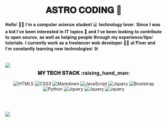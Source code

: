 <h1 align="center">𝐀𝐒𝐓𝐑𝐎 𝐂𝐎𝐃𝐈𝐍𝐆 🚀</h1>

𝐇𝐞𝐥𝐥𝐨! :astronaut: 𝐈'𝐦 𝐚 𝐜𝐨𝐦𝐩𝐮𝐭𝐞𝐫 𝐬𝐜𝐢𝐞𝐧𝐜𝐞 𝐬𝐭𝐮𝐝𝐞𝐧𝐭 💻 𝐭𝐞𝐜𝐡𝐧𝐨𝐥𝐨𝐠𝐲 𝐥𝐨𝐯𝐞𝐫. 𝐒𝐢𝐧𝐜𝐞 𝐈 𝐰𝐚𝐬 𝐚 𝐤𝐢𝐝 𝐈'𝐯𝐞 𝐛𝐞𝐞𝐧 𝐢𝐧𝐭𝐞𝐫𝐞𝐬𝐭𝐞𝐝 𝐢𝐧 𝐈𝐓 𝐭𝐨𝐩𝐢𝐜𝐬 💾 𝐚𝐧𝐝 𝐈'𝐯𝐞 𝐛𝐞𝐞𝐧 𝐥𝐨𝐨𝐤𝐢𝐧𝐠 𝐭𝐨 𝐜𝐨𝐧𝐭𝐫𝐢𝐛𝐮𝐭𝐞 𝐭𝐨 𝐨𝐩𝐞𝐧 𝐬𝐨𝐮𝐫𝐜𝐞, 𝐚𝐬 𝐰𝐞𝐥𝐥 𝐚𝐬 𝐡𝐞𝐥𝐩𝐢𝐧𝐠 𝐩𝐞𝐨𝐩𝐥𝐞 𝐭𝐡𝐫𝐨𝐮𝐠𝐡 𝐦𝐲 𝐞𝐱𝐩𝐞𝐫𝐢𝐞𝐧𝐜𝐞/𝐭𝐢𝐩𝐬/𝐭𝐮𝐭𝐨𝐫𝐢𝐚𝐥𝐬. 𝐈 𝐜𝐮𝐫𝐫𝐞𝐧𝐭𝐥𝐲 𝐰𝐨𝐫𝐤 𝐚𝐬 𝐚 𝐟𝐫𝐞𝐞𝐥𝐚𝐧𝐜𝐞𝐫 𝐰𝐞𝐛 𝐝𝐞𝐯𝐞𝐥𝐨𝐩𝐞𝐫 :technologist: 𝐚𝐭 𝐅𝐢𝐯𝐞𝐫 𝐚𝐧𝐝 𝐈'𝐦 𝐜𝐨𝐧𝐬𝐭𝐚𝐧𝐭𝐥𝐲 𝐥𝐞𝐚𝐫𝐧𝐢𝐧𝐠 𝐧𝐞𝐰 𝐭𝐞𝐜𝐡𝐧𝐨𝐥𝐨𝐠𝐢𝐞𝐬! 🛠️

<br/>

<img align="left" src="https://github-readme-stats.vercel.app/api?username=codingastro&title_color=FF2020&text_color=FFFFFF&bg_color=1A1A1A&icon_color=FF2020&show_icons=true">
</img>


<div align="center">

<h3>𝐌𝐘 𝐓𝐄𝐂𝐇 𝐒𝐓𝐀𝐂𝐊 :raising_hand_man:</h3>

![HTML5](https://img.shields.io/badge/-HTML5-000000?style=for-the-badge&logo=HTML5&logoColor=FF2020)
![CSS3](https://img.shields.io/badge/-CSS3-000000?style=for-the-badge&logo=CSS3&logoColor=FF2020)
![Markdown](http://img.shields.io/badge/-Markdown-000000?style=for-the-badge&logo=Markdown&logoColor=FF2020)
![JavaScript](https://img.shields.io/badge/-JavaScript-000000?style=for-the-badge&logo=javascript&logoColor=FF2020)
![Jquery](https://img.shields.io/badge/jQuery-000000?style=for-the-badge&logo=jquery&logoColor=FF2020)
![Bootstrap](https://img.shields.io/badge/Bootstrap-000000?style=for-the-badge&logo=bootstrap&logoColor=FF2020)
![Python](https://img.shields.io/badge/Python-000000?style=for-the-badge&logo=python&logoColor=FF2020)
![Jquery](https://img.shields.io/badge/jQuery-000000?style=for-the-badge&logo=jquery&logoColor=FF2020)
![Jquery](https://img.shields.io/badge/jQuery-000000?style=for-the-badge&logo=jquery&logoColor=FF2020)
![Jquery](https://img.shields.io/badge/jQuery-000000?style=for-the-badge&logo=jquery&logoColor=FF2020)
    
</div>

<br/>
<br/>
<br/>
<img src="src/img/hecho-con-amor-desde-perú.svg"></img>
